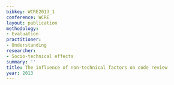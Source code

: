 ```yaml
---
bibkey: WCRE2013_1
conference: WCRE
layout: publication
methodology:
- Evaluation
practitioner:
- Understanding
researcher:
- Socio-technical effects
summary: ''
title: The influence of non-technical factors on code review
year: 2013
---
```

